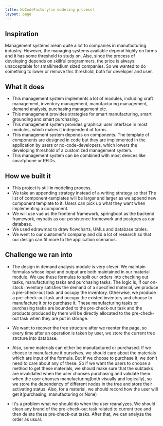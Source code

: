 ```yaml
---
title: NoCodeFactory(in modeling process)
layout: page
---
```


## Inspiration

Management systems mean quite a lot to companies in manufacturing industry. 
However, the managing systems available depend highly on forms and it has some
threshold to study on. Alse, since the process of developing depends on skillful 
programmers, the price is always unacceptable for small/medium sized companies.
So we wanted to do something to lower or remove this threshold, both for developer and user.

## What it does

* This management system implements a lot of modules, including craft management, 
  inventory management, manufacturing management, demand analysis, purchasing management etc.
* This management provides strategies for smart manufacturing, smart grounding and smart purchasing. 
* This management system provides graphical user interface in most modules, which makes
it independent of forms.
* This management system depends on components. The template of components are designed
in code but they are implemented in the application by users or no-code-developers, 
  which lowers the developing threshold of a customized management system.
* This management system can be combined with most devices like smartphone or RFIDs.

## How we built it

* This project is still in modeling process. 
* We take an appending strategy instead of a writing strategy so that The list of component-templates
  will be larger and larger as we append new component template to it. Users can pick up
  what they want when implementing a component.
* We will use vue as the frontend framework, springboot as the backend framework,
  mybatis as our persistence framework and postgres as our database.
* We used edrawmax to draw flowcharts, UMLs and database tables.
* We went to our customer's company and did a lot of research so that our design can
fit more to the application scenarios.

## Challenge we ran into

* The design in demand analysis module is very clever. We maintain formulas
whose input and output are both maintained in our material module. We use these formulas
  to split our orders into checking out tasks, manufacturing tasks and purchasing tasks.
  The logic is, if our on-stock inventory satisfies the demand of a specified material,
  we produce a pre-check-out task and occupy the inventory. Otherwise, we produce a 
  pre-check-out task and occupy the existed inventory and choose to manufacture it or to purchase it.
  These manufacturing tasks or purchasing tasks are bounded to the pre-check-out task
  and the products produced by them will be directly allocated to the pre-check-out task
  when they are put in storage. 
  
* We want to recover the tree structure after we reenter
  the page, so every time after an operation is taken by user, we store the current 
  tree strcture into database.
  
* Also, some materials can either be manufactured or purchased. If we choose to manufacture
it ourselves, we should care about the materials which are input of the formula. But if
  we choose to purchase it, we don't need to care about any of these. So if we want the users
  to choose a method to get these materials, we should make sure that the subtasks are
  invalidated when the user chooses purchasing and validate them when the user chooses
  manufacturing(both visually and logically), so we store the dependency of different 
  nodes in the tree and store their activating status. Also, for a material, we should
  record how the user will get it(purchasing, manufacturing or None)
  
* It's a problem what we should do when the user reanalyzes. We should clean any
brand of the pre-check-out task related to current tree and then delete these pre-check-out tasks.
  After that, we can analyze the order as usual.
  
  